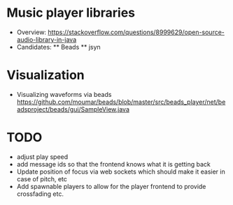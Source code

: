 # Music player libraries
* Overview: https://stackoverflow.com/questions/8999629/open-source-audio-library-in-java
* Candidates: 
** Beads
** jsyn

# Visualization
* Visualizing waveforms via beads https://github.com/moumar/beads/blob/master/src/beads_player/net/beadsproject/beads/gui/SampleView.java

# TODO
* adjust play speed
* add message ids so that the frontend knows what it is getting back 
* Update position of focus via web sockets which should make it easier in case of pitch, etc
* Add spawnable players to allow for the player frontend to provide crossfading etc.
